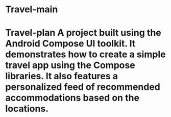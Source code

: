 # Travel-main
# Travel-plan A project built using the Android Compose UI toolkit. It demonstrates how to create a simple travel app using the Compose libraries. It also features a personalized feed of recommended accommodations based on the locations.
